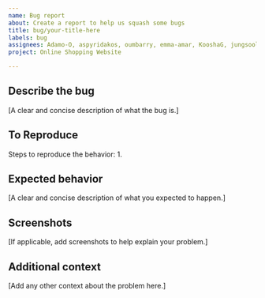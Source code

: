```yaml
---
name: Bug report
about: Create a report to help us squash some bugs
title: bug/your-title-here
labels: bug
assignees: Adamo-O, aspyridakos, oumbarry, emma-amar, KooshaG, jungsoolee1
project: Online Shopping Website

---
```


## Describe the bug
[A clear and concise description of what the bug is.]

## To Reproduce
Steps to reproduce the behavior:
1. 

## Expected behavior
[A clear and concise description of what you expected to happen.]

## Screenshots
[If applicable, add screenshots to help explain your problem.]


## Additional context
[Add any other context about the problem here.]
